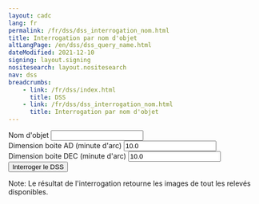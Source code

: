 ```yaml
---
layout: cadc
lang: fr
permalink: /fr/dss/dss_interrogation_nom.html
title: Interrogation par nom d'objet
altLangPage: /en/dss/dss_query_name.html
dateModified: 2021-12-10
signing: layout.signing
nositesearch: layout.nositesearch
nav: dss
breadcrumbs:
    - link: /fr/dss/index.html
      title: DSS
    - link: /fr/dss/dss_interrogation_nom.html
      title: Interrogation par nom d'objet
---
```

<div class="form-content">
    <form action="/cadcbin/fr/dss/dss_interrogation_nom.pl" method="POST">
        <div class="form-group">
            <label for="object_name" class="control-label">Nom d'objet</label>
            <input type="text" name="object_name" id="object_name" class="form-control" />
        </div>
        <div class="form-group">
            <label for="ra_radius" class="control-label">Dimension boite AD (minute d'arc)</label>
            <input type="text" name = "ra_radius" id="ra_radius" value="10.0" class="form-control" />
        </div>
        <div class="form-group">
            <label for="dec_radius" class="control-label">Dimension boite DEC (minute d'arc)</label>
            <input type="text" id="dec_radius" name = "dec_radius" value="10.0" class="form-control" />
        </div>
        <input type="submit" class="btn btn-primary" value="Interroger le DSS" />
    </form>
</div>
<p class="text-info">Note: Le r&eacute;sultat de l'interrogation retourne les images de tout les relev&eacute;s disponibles.</p>